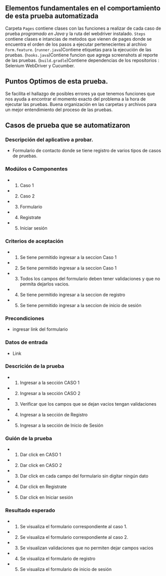 ## Elementos fundamentales en el comportamiento de esta prueba automatizada


Carpeta `Pages` contiene clases con las funciones a realizar de cada caso de prueba *programado en Java* y la ruta del webdriver instalado.
`Steps` contiene clases e intancias de metodos  que vienen de pages donde se encuentra el orden 
de los pasos a ejecutar pertenecientes al  archivo `Form.feature`.
(`runner.java`)Contiene etiquetas para la ejecución de las pruebas.
(`hooks.java`)Contiene funcion que agrega screenshots al reporte de las pruebas.
(`build.gradle`)Contiene dependencias de los repositorios : Selenium WebDriver y Cucumber.

## Puntos Optimos de esta prueba.

Se facilita el hallazgo de posibles errores  ya que tenemos funciones que nos ayuda a encontrar
el momento exacto del problema a la hora de ejecutar las pruebas.
Buena organización en las carpetas y archivos para un mejor entendimiento del proceso de las pruebas.

## Casos de prueba que se automatizaron
### Descripción del aplicativo a probar.
- Formulario de contacto donde se tiene registro de varios tipos de casos de pruebas. 
### Modúlos o Componentes
- 1. Caso 1
- 2. Caso 2
- 3. Formulario
- 4. Registrate
- 5. Iniciar sesión
### Criterios de aceptación
- 1. Se tiene permitido ingresar a la seccion Caso 1
- 2. Se tiene permitido ingresar a la seccion Caso 1
- 3. Todos los campos del formulario deben tener validaciones y que no permita dejarlos vacios.
- 4. Se tiene permitido ingresar a la seccion de registro
- 5. Se tiene permitido ingresar a la seccion de inicio de sesión
### Precondiciones
-  ingresar link del formulario
### Datos de entrada
- Link
### Descrición de la prueba
- 1. Ingresar a la sección CASO 1
- 2. Ingresar a la sección CASO 2
- 3. Verificar que los campos que se dejan vacios tengan validaciones
- 4. Ingresar a la sección de Registro
- 5. Ingresar a la sección de Inicio de Sesión
### Guión de la prueba
- 1. Dar click en CASO 1
- 2. Dar click en CASO 2
- 3. Dar click en cada campo del formulario sin digitar ningún dato
- 4. Dar click en Registrate
- 5. Dar click en Iniciar sesión
### Resultado esperado
- 1. Se visualiza el formulario correspondiente al caso 1.
- 2. Se visualiza el formulario correspondiente al caso 2.
- 3. Se visualizan validaciones que no permiten dejar campos vacios
- 4. Se visualiza el formulario de registro
- 5. Se visualiza el formulario de inicio de sesión

